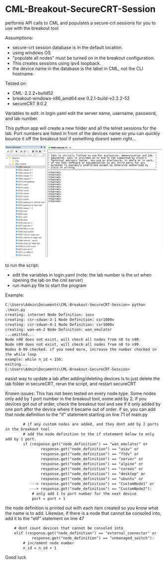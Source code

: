 # CML-Breakout-SecureCRT-Session
performs API calls to CML and populates a secure-crt sessions for you to use with the breakout tool

Assumptions:
- secure-crt session database is in the default location. 
- using windows OS
- "populate all nodes" must be turned on in the breakout configuration. 
- This creates sessions using ipv4 loopback. 
- the device name in the database is the label in CML, not the CLI hostname. 

Tested on: 
- CML: 2.2.2+build52
- breakout-windows-x86_amd64.exe 0.2.1-build-v2.2.2-52
- secureCRT 9.0.2

Variables to edit:
in login.yaml edit the server name, username, password, and lab number. 

This python app will create a new folder and all the telnet sessions for the lab. 
Port numbers are listed in front of the devices name so you can quickly bounce it off the breakout tool if something doesnt seem right...

![alt text](https://github.com/M35a2/CML-Breakout-SecureCRT-Session/blob/main/Capture.PNG?raw=true)

to run the script:
- edit the variables in login.yaml (note: the lab number is the url when opening the lab on the cml server)
- run main.py file to start the program 

Example:
```
C:\Users\Admin\Documents\CML-Breakout-SecureCRT-Session> python .\main.py
creating: internet Node Definition: iosv
creating: csr-sdwan-3-1 Node Definition: csr1000v
creating: csr-sdwan-4-1 Node Definition: csr1000v
creating: wan-em-2 Node Definition: wan_emulator
...omitted...
Node n98 does not exist, will check all nodes from n0 to n99.
Node n99 does not exist, will check all nodes from n0 to n99.
Nodes 0-99 checked. if you need more, increase the number checked in the while loop
example: while n_id < 150:
exiting...
C:\Users\Admin\Documents\CML-Breakout-SecureCRT-Session>
```

easist way to update a lab after adding/deleting devices is to just delete the lab folder in secureCRT, rerun the script, and restart secureCRT

Known issues:
This has not been tested on every node type.
Some nodes only add by 1 port number in the breakout tool, some add by 2.
if you devices got out of order, check the breakout tool and see if it only added by one port after the device where it became out of order. 
if so, you can add that node definition to the "if" statement starting on line 71 of main.py
```
        # if any custom nodes are added, and they dont add by 2 ports in the breakout tool
        # add the node definition to the if statement below to only add by 1 port. 
        if (response.get("node_definition") == "wan_emulator" or 
                response.get("node_definition") == "asav" or 
                response.get("node_definition") == "ftdv" or
                response.get("node_definition") == "server" or
                response.get("node_definition") == "alpine" or
                response.get("node_definition") == "coreos" or
                response.get("node_definition") == "desktop" or
                response.get("node_definition") == "ubuntu" or
           ---> response.get("node_definition") == "CustomNode1" or
           ---> response.get("node_definition") == "CustomNode2"):
            # only add 1 to port number for the next device
            port = port + 1
```
the node definition is printed out with each item created so you know what the name is to add.
Likewise, if there is a node that cannot be consoled into, add it to the "elif" statement on line 47
```
    # dont count devices that cannot be consoled into    
    elif (response.get("node_definition") == "external_connector" or
            response.get("node_definition") == "unmanaged_switch"):
        # increment node number
        n_id = n_id + 1    
```
Good luck

